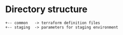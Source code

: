 # Directory structure
```
+-- common   -> terraform definition files
+-- staging  -> parameters for staging environment
```
